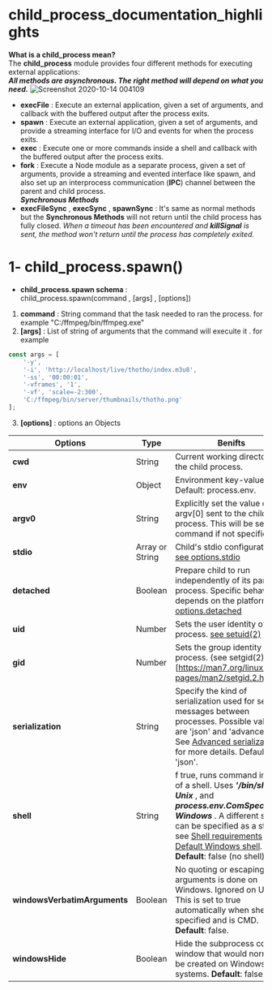 # child_process_documentation_highlights
**What is a child_process mean?**<br>
The **child_process** module provides four different methods for executing external applications:<br>
_**All methods are asynchronous. The right method will depend on what you need.**_
![Screenshot 2020-10-14 004109](https://user-images.githubusercontent.com/42491711/95919292-02f8c980-0db6-11eb-819d-f521f7333e58.png)
- **execFile** : Execute an external application, given a set of arguments, and callback with the buffered output after the process exits.
- **spawn** :  Execute an external application, given a set of arguments, and provide a streaming interface for I/O and events for when the process exits.
- **exec** : Execute one or more commands inside a shell and callback with the buffered output after the process exits.
- **fork** : Execute a Node module as a separate process, given a set of arguments, provide a streaming and evented interface like spawn, and also set up an interprocess communication (**IPC**) channel between the parent and child process.<br>
_**Synchronous Methods**_
- **execFileSync** , **execSync** ,  **spawnSync** : It's same as normal methods but the **Synchronous Methods** will not return until the child process has fully closed. _When a timeout has been encountered and **killSignal** is sent, the method won't return until the process has completely exited._
# 1- child_process.spawn()
- **child_process.spawn schema** :<br>
child_process.spawn(command , [args] , [options]) 
1. **command** : String command that the task needed to ran the process. for example "C:/ffmpeg/bin/ffmpeg.exe"
2. **[args]** : List of string of arguments that the command will execuite it . for example 
```javascript
const args = [
    '-y',
    '-i', 'http://localhost/live/thotho/index.m3u8',
    '-ss', '00:00:01',
    '-vframes', '1',
    '-vf', 'scale=-2:300',
    'C:/ffmpeg/bin/server/thumbnails/thotho.png'
];
```

3. **[options]** : options an Objects <br>

**Options** | **Type** | **Benifts**
------------ | -------------| -------------
**cwd** | String | Current working directory of the child process.
**env** | Object | Environment key-value pairs. Default: process.env.
**argv0** | String | Explicitly set the value of argv[0] sent to the child process. This will be set to command if not specified.
**stdio** | Array or String | Child's stdio configuration. [see options.stdio](https://nodejs.org/api/child_process.html#child_process_options_stdio)
**detached** | Boolean | Prepare child to run independently of its parent process. Specific behavior depends on the platform. [see options.detached](https://nodejs.org/api/child_process.html#child_process_options_detached)
**uid** | Number | Sets the user identity of the process. [see setuid(2)](https://man7.org/linux/man-pages/man2/setuid.2.html)
**gid** | Number | Sets the group identity of the process. (see setgid(2))[https://man7.org/linux/man-pages/man2/setgid.2.html]
**serialization** | String | Specify the kind of serialization used for sending messages between processes. Possible values are 'json' and 'advanced'. See [Advanced serialization](https://nodejs.org/api/child_process.html#child_process_advanced_serialization) for more details. Default: 'json'.
**shell** | String | f true, runs command inside of a shell. Uses _**'/bin/sh' on Unix**_ , and _**process.env.ComSpec on Windows**_ . A different shell can be specified as a string. see [Shell requirements](https://nodejs.org/api/child_process.html#child_process_shell_requirements) and [Default Windows shell](https://nodejs.org/api/child_process.html#child_process_default_windows_shell). **Default**: false (no shell).
**windowsVerbatimArguments** | Boolean | No quoting or escaping of arguments is done on Windows. Ignored on Unix. This is set to true automatically when shell is specified and is CMD. **Default**: false.
**windowsHide** | Boolean | Hide the subprocess console window that would normally be created on Windows systems. **Default**: false.
